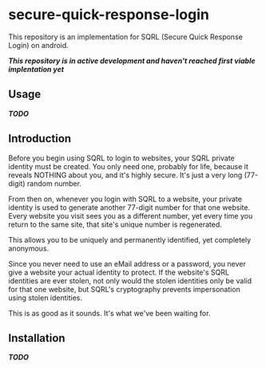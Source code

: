 # secure-quick-response-login

This repository is an implementation for SQRL (Secure Quick Response Login) on android.

***This repository is in active development and haven't reached first viable implentation yet***

## Usage

***TODO***

## Introduction

Before you begin using SQRL to login to websites, your SQRL private identity must be created. You only need one, probably for life, because it reveals NOTHING about you, and it's highly secure. It's just a very long (77-digit) random number.

From then on, whenever you login with SQRL to a website, your private identity is used to generate another 77-digit number for that one website. Every website you visit sees you as a different number, yet every time you return to the same site, that site's unique number is regenerated.

This allows you to be uniquely and permanently identified, yet completely anonymous.

Since you never need to use an eMail address or a password, you never give a website your actual identity to protect. If the website's SQRL identities are ever stolen, not only would the stolen identities only be valid for that one website, but SQRL's cryptography prevents impersonation using stolen identities.

This is as good as it sounds. It's what we've been waiting for.

## Installation

***TODO***